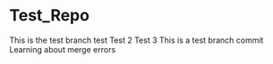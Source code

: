 # Test_Repo
This is the test branch
test
Test 2
Test 3
This is a test branch commit
Learning about merge errors